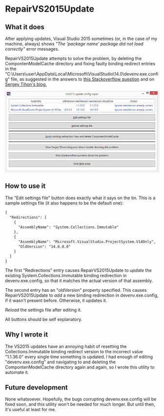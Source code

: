 RepairVS2015Update
==================

What it does
------------

After applying updates, Visual Studio 2015 sometimes (or, in the case of my 
machine, always) shows *"The 'package name' package did not load correctly"* 
error messages.

RepairVS2015Update attempts to solve the problem, by deleting the 
CompontenModelCache directory and fixing faulty binding redirect entries
in the "C:\Users\user\AppData\Local\\Microsoft\VisualStudio\14.0\devenv.exe.config"
file, as suggested in the answers to 
<a href="http://stackoverflow.com/questions/31547947/packages-not-loading-after-installing-visual-studio-2015-rtm">
this Stackoverflow question</a> and on
<a href="https://sergeytihon.wordpress.com/2015/12/01/how-to-restore-viual-studio-2015-after-update-1-dependency-dance">
Sergey Tihon's blog.</a>


![](Screenshot.png)


How to use it
-------------

The "Edit settings file" button does exactly what it says on the tin. This is
a sample settings file (it also happens to be the default one):

	{
	  "Redirections": [
		{
		  "AssemblyName": "System.Collections.Immutable"
		},
		{
		  "AssemblyName": "Microsoft.VisualStudio.ProjectSystem.V14Only",
		  "OldVersion": "14.0.0.0"
		}
	  ]
	}

The first "Redirections" entry causes RepairVS2015Update to *update* the existing 
System.Collections.Immutable binding redirection in devenv.exe.config, so that 
it matches the actual version of that assembly.

The second entry has an "oldVersion" property specified. This causes 
RepairVS2015Update to *add* a new binding redirection in devenv.exe.config,
if it wasn't present before. Otherwise, it updates it.

*Reload* the settings file after editing it.

All buttons should be self explanatory.


Why I wrote it
--------------

The VS2015 updates have an annoying habit of resetting the Collections.Immutable 
binding redirect version to the incorrect value "1.1.36.0" every single time 
something is updated. I had enough of editing  "devenv.exe.config" and 
navigating to and deleting the CompontenModelCache directory again and again, 
so I wrote this utility to automate it.


Future development
------------------

None whatsoever. Hopefully, the bugs corrupting devenv.exe.config will be fixed
soon, and this utility won't be needed for much longer. But until then, it's
useful at least for me.
